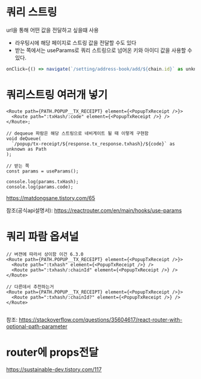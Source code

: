 # 쿼리 스트링

url을 통해 어떤 값을 전달하고 싶을떄 사용

- 라우팅시에 해당 페이지로 스트링 값을 전달할 수도 있다
- 받는 쪽에서는 useParams로 쿼리 스트링으로 넘어온 키와 아이디 값을 사용할 수 있다.

```jsx
onClick={() => navigate(`/setting/address-book/add/${chain.id}` as unknown as Path)}
```

# 쿼리스트링 여러개 넣기

```tsx
<Route path={PATH.POPUP__TX_RECEIPT} element={<PopupTxReceipt />}>
  <Route path=":txHash/:code" element={<PopupTxReceipt />} />
</Route>;

// dequeue 파람은 해당 스트링으로 네비게이트 될 때 이렇게 구현함
void deQueue(
  `/popup/tx-receipt/${response.tx_response.txhash}/${code}` as unknown as Path
);

// 받는 쪽
const params = useParams();

console.log(params.txHash);
console.log(params.code);
```

https://matdongsane.tistory.com/65

참조(공식api설명서): https://reactrouter.com/en/main/hooks/use-params

# 쿼리 파람 옵셔널

```tsx
// 버젼에 따라서 상이함 이건 6.3.0
<Route path={PATH.POPUP__TX_RECEIPT} element={<PopupTxReceipt />}>
  <Route path=":txhash" element={<PopupTxReceipt />} />
  <Route path=":txhash/:chainId" element={<PopupTxReceipt />} />
</Route>

// 다른데서 추천하는거
<Route path={PATH.POPUP__TX_RECEIPT} element={<PopupTxReceipt />}>
  <Route path=":txhash/:chainId?" element={<PopupTxReceipt />} />
</Route>


```

참조: https://stackoverflow.com/questions/35604617/react-router-with-optional-path-parameter

# router에 props전달

https://sustainable-dev.tistory.com/117
